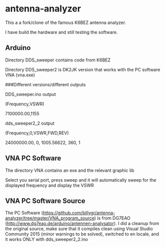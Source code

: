 # antenna-analyzer
This a a fork/clone of the famous K6BEZ antenna analyzer.

I have build the hardware and still testing the software.

## Arduino
Directory DDS_sweeper contains code from K6BEZ

Directory DDS_sweeper2 is DK2JK version that works with the PC software VNA (vna.exe)

###Different versions/different outputs


DDS_sweeper.ino output


(Frequency,VSWR)


7100000.00,1155

dds_sweeper2_2 output

(Frequency,0,VSWR,FWD,REV)

24000000.00, 0, 1005.56622, 360, 1


## VNA PC Software
The directory VNA contains an exe and the relevant graphic lib

Select you serial port, press sweep and it will automatically sweep for the displayed frequency and display the VSWR

## VNA PC Software Source

The PC Software (https://github.com/billygr/antenna-analyzer/tree/master/VNA_program_source) is from DG7EAO (http://www.dg7eao.de/arduino/antennen-analysator).
I did a cleanup from the original source, make sure that it compiles clean using Visual Studio Community 2015 (minor warnings to be solved), switched to en locale, and it works ONLY with dds_sweeper2_2.ino
